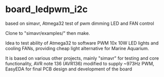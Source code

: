 # board_ledpwm_i2c
based on simavr, Atmega32 test of pwm dimming LED and FAN control

Clone to "simavr/examples/" then make.

Idea to test ability of Atmega32 to software PWM 10x 10W LED lights and cooling FANs, providing cheap light alternative for Marine Aquarium.

  It is based on various other projects, mainly "simavr" for testing and core functionality,
  AVR note 136 (AVR136) modified to supply ~973Hz PWM,
  EasyEDA for final PCB design and development of the board
